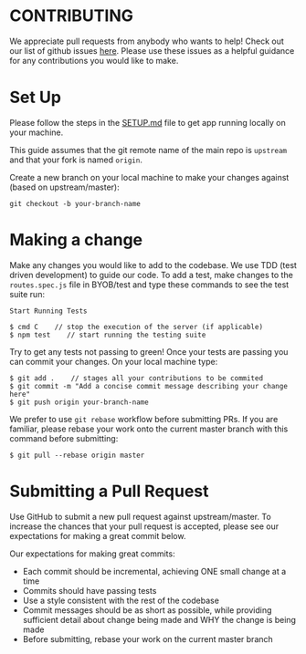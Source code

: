 # CONTRIBUTING

We appreciate pull requests from anybody who wants to help! Check out our list of github issues [here](https://github.com/ashtonkbailey/BYOB/issues). Please use these issues as a helpful guidance for any contributions you would like to make. 

# Set Up

Please follow the steps in the [SETUP.md](BYOB/SETUP.md) file to get app running locally on your machine. 

This guide assumes that the git remote name of the main repo is ```upstream``` and that your fork is named ```origin```. 

Create a new branch on your local machine to make your changes against (based on upstream/master):
```
git checkout -b your-branch-name 
```

# Making a change

Make any changes you would like to add to the codebase. We use TDD (test driven development) to guide our code. To add a test, make changes to the ```routes.spec.js``` file in  BYOB/test and type these commands to see the test suite run: 
```
Start Running Tests

$ cmd C    // stop the execution of the server (if applicable)
$ npm test    // start running the testing suite 
```

Try to get any tests not passing to green! Once your tests are passing you can commit your changes. On your local machine type: 
```
$ git add .    // stages all your contributions to be commited
$ git commit -m "Add a concise commit message describing your change here"
$ git push origin your-branch-name
```

We prefer to use ```git rebase``` workflow before submitting PRs. If you are familiar, please rebase your work onto the current master branch with this command before submitting: 
```
$ git pull --rebase origin master
```

# Submitting a Pull Request

Use GitHub to submit a new pull request against upstream/master. To increase the chances that your pull request is accepted, please see our expectations for making a great commit below.

Our expectations for making great commits:
- Each commit should be incremental, achieving ONE small change at a time 
- Commits should have passing tests 
- Use a style consistent with the rest of the codebase
- Commit messages should be as short as possible, while providing sufficient detail about change being made and WHY the change is being made 
- Before submitting, rebase your work on the current master branch 


